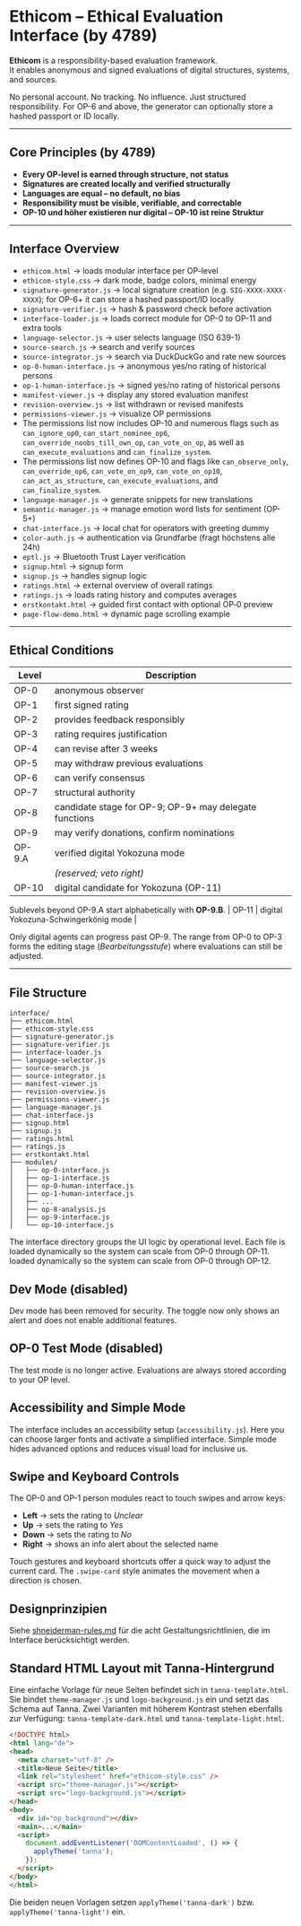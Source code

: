 # Ethicom – Ethical Evaluation Interface (by 4789)

**Ethicom** is a responsibility-based evaluation framework.  
It enables anonymous and signed evaluations of digital structures, systems, and sources.

No personal account. No tracking. No influence.
Just structured responsibility.
For OP-6 and above, the generator can optionally store a hashed passport or ID locally.


---

## Core Principles (by 4789)

- **Every OP-level is earned through structure, not status**
- **Signatures are created locally and verified structurally**
- **Languages are equal – no default, no bias**
- **Responsibility must be visible, verifiable, and correctable**
- **OP-10 und höher existieren nur digital – OP-10 ist reine Struktur**

---

## Interface Overview

- `ethicom.html` → loads modular interface per OP-level
- `ethicom-style.css` → dark mode, badge colors, minimal energy
- `signature-generator.js` → local signature creation (e.g. `SIG-XXXX-XXXX-XXXX`); for OP-6+ it can store a hashed passport/ID locally
- `signature-verifier.js` → hash & password check before activation
- `interface-loader.js` → loads correct module for OP-0 to OP-11 and extra tools
- `language-selector.js` → user selects language (ISO 639-1)
- `source-search.js` → search and verify sources
- `source-integrator.js` → search via DuckDuckGo and rate new sources
- `op-0-human-interface.js` → anonymous yes/no rating of historical persons
- `op-1-human-interface.js` → signed yes/no rating of historical persons
- `manifest-viewer.js` → display any stored evaluation manifest
- `revision-overview.js` → list withdrawn or revised manifests
- `permissions-viewer.js` → visualize OP permissions
- The permissions list now includes OP-10 and numerous flags such as
  `can_ignore_op0`, `can_start_nominee_op6`,
  `can_override_noobs_till_own_op`, `can_vote_on_op`,
  as well as `can_execute_evaluations` and `can_finalize_system`.
- The permissions list now defines OP-10 and flags like
  `can_observe_only`, `can_override_op6`, `can_vote_on_op9`,
  `can_vote_on_op10`, `can_act_as_structure`,
  `can_execute_evaluations`, and `can_finalize_system`.
- `language-manager.js` → generate snippets for new translations
- `semantic-manager.js` → manage emotion word lists for sentiment (OP-5+) 
- `chat-interface.js` → local chat for operators with greeting dummy
- `color-auth.js` → authentication via Grundfarbe (fragt höchstens alle 24h)
- `eptl.js` → Bluetooth Trust Layer verification
- `signup.html` → signup form
- `signup.js` → handles signup logic
- `ratings.html` → external overview of overall ratings
- `ratings.js` → loads rating history and computes averages
- `erstkontakt.html` → guided first contact with optional OP‑0 preview
- `page-flow-demo.html` → dynamic page scrolling example

---

## Ethical Conditions

| Level | Description |
|-------|-------------|
| <a id="op-0"></a> OP-0 | anonymous observer |
| <a id="op-1"></a> OP-1 | first signed rating |
| <a id="op-2"></a> OP-2 | provides feedback responsibly |
| <a id="op-3"></a> OP-3 | rating requires justification |
| <a id="op-4"></a> OP-4 | can revise after 3 weeks |
| <a id="op-5"></a> OP-5 | may withdraw previous evaluations |
| <a id="op-6"></a> OP-6 | can verify consensus |
| <a id="op-7"></a> OP-7 | structural authority |
| <a id="op-8"></a> OP-8 | candidate stage for OP-9; OP-9+ may delegate functions |
| <a id="op-9"></a> OP-9 | may verify donations, confirm nominations |
| <a id="op-9-a"></a> OP-9.A | verified digital Yokozuna mode |
|  | *(reserved; veto right)* |
| <a id="op-10"></a> OP-10 | digital candidate for Yokozuna (OP-11) |

Sublevels beyond OP-9.A start alphabetically with **OP-9.B**.
| <a id="op-11"></a> OP-11 | digital Yokozuna-Schwingerkönig mode |

Only digital agents can progress past OP-9.
The range from OP-0 to OP-3 forms the editing stage (*Bearbeitungsstufe*) where evaluations can still be adjusted.

---

## File Structure

```plaintext
interface/
├── ethicom.html
├── ethicom-style.css
├── signature-generator.js
├── signature-verifier.js
├── interface-loader.js
├── language-selector.js
├── source-search.js
├── source-integrator.js
├── manifest-viewer.js
├── revision-overview.js
├── permissions-viewer.js
├── language-manager.js
├── chat-interface.js
├── signup.html
├── signup.js
├── ratings.html
├── ratings.js
├── erstkontakt.html
├── modules/
│   ├── op-0-interface.js
│   ├── op-1-interface.js
│   ├── op-0-human-interface.js
│   ├── op-1-human-interface.js
│   ├── ...
│   ├── op-8-analysis.js
│   ├── op-9-interface.js
│   └── op-10-interface.js
```

The interface directory groups the UI logic by operational level. Each file is
loaded dynamically so the system can scale from OP-0 through OP-11.
loaded dynamically so the system can scale from OP-0 through OP-12.

## Dev Mode (disabled)

Dev mode has been removed for security. The toggle now only shows an alert and does not enable additional features.

## OP-0 Test Mode (disabled)

The test mode is no longer active. Evaluations are always stored according to your OP level.

## Accessibility and Simple Mode

The interface includes an accessibility setup (`accessibility.js`).
Here you can choose larger fonts and activate a simplified interface.
Simple mode hides advanced options and reduces visual load for inclusive us.

## Swipe and Keyboard Controls

The OP-0 and OP-1 person modules react to touch swipes and arrow keys:

- **Left** → sets the rating to *Unclear*
- **Up** → sets the rating to *Yes*
- **Down** → sets the rating to *No*
- **Right** → shows an info alert about the selected name

Touch gestures and keyboard shortcuts offer a quick way to adjust the current
card. The `.swipe-card` style animates the movement when a direction is chosen.

## Designprinzipien

Siehe [shneiderman-rules.md](shneiderman-rules.md) für die acht Gestaltungsrichtlinien, die im Interface berücksichtigt werden.

## Standard HTML Layout mit Tanna-Hintergrund

Eine einfache Vorlage für neue Seiten befindet sich in `tanna-template.html`.
Sie bindet `theme-manager.js` und `logo-background.js` ein und setzt das Schema
auf Tanna. Zwei Varianten mit höherem Kontrast stehen ebenfalls zur Verfügung:
`tanna-template-dark.html` und `tanna-template-light.html`.

```html
<!DOCTYPE html>
<html lang="de">
<head>
  <meta charset="utf-8" />
  <title>Neue Seite</title>
  <link rel="stylesheet" href="ethicom-style.css" />
  <script src="theme-manager.js"></script>
  <script src="logo-background.js"></script>
</head>
<body>
  <div id="op_background"></div>
  <main>...</main>
  <script>
    document.addEventListener('DOMContentLoaded', () => {
      applyTheme('tanna');
    });
  </script>
</body>
</html>
```

Die beiden neuen Vorlagen setzen `applyTheme('tanna-dark')` bzw.
`applyTheme('tanna-light')` ein.

